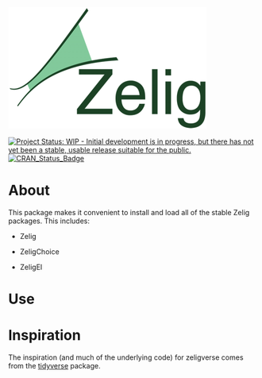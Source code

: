 
<!-- README.md is generated from README.Rmd. Please edit that file -->
[![zelig-logo](man/figures/zelig.png)](http://zeligproject.org)

[![Project Status: WIP - Initial development is in progress, but there has not yet been a stable, usable release suitable for the public.](http://www.repostatus.org/badges/latest/wip.svg)](http://www.repostatus.org/#wip) [![CRAN\_Status\_Badge](http://www.r-pkg.org/badges/version/zeligverse)](https://cran.r-project.org/package=zeligverse)

About
=====

This package makes it convenient to install and load all of the stable Zelig packages. This includes:

-   Zelig

-   ZeligChoice

-   ZeligEI

Use
===

Inspiration
===========

The inspiration (and much of the underlying code) for zeligverse comes from the [tidyverse](http://tidyverse.org/) package.
